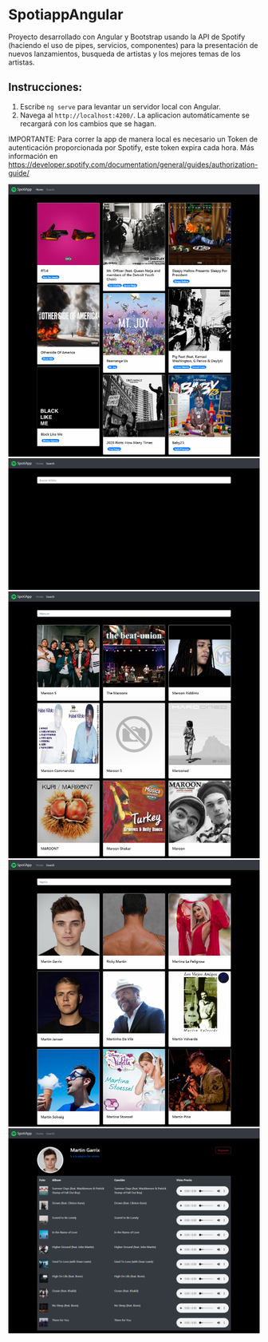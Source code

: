 # SpotiappAngular

Proyecto desarrollado con Angular y Bootstrap usando la API de Spotify (haciendo el uso de pipes, servicios, componentes) para la presentación de nuevos lanzamientos, busqueda de artistas y los mejores temas de los artistas.

## Instrucciones:

1. Escribe `ng serve` para levantar un servidor local con Angular.
2. Navega al `http://localhost:4200/`. La aplicacion automáticamente se recargará con los cambios que se hagan.

IMPORTANTE: Para correr la app de manera local es necesario un Token de autenticación proporcionada por Spotify, este token expira cada hora. Más información en https://developer.spotify.com/documentation/general/guides/authorization-guide/

![](src/assets/img/screencapture/screencapture-home.png)
![](src/assets/img/screencapture/screencapture-search.png)
![](src/assets/img/screencapture/screencapture-search-maroon.png)
![](src/assets/img/screencapture/screencapture-search-martin.png)
![](src/assets/img/screencapture/screencapture-artist-martin.png)
